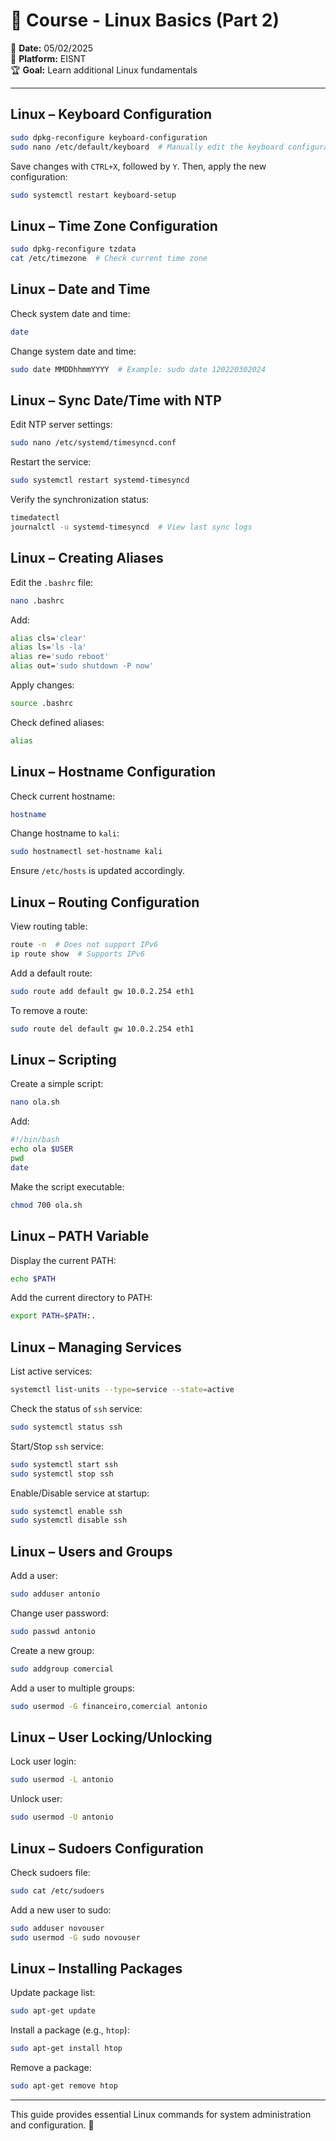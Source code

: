 # 🐧 Course - Linux Basics (Part 2)  

📅 **Date:** 05/02/2025  
🔗 **Platform:** EISNT  
🏆 **Goal:** Learn additional Linux fundamentals  

---  

## Linux – Keyboard Configuration  
```bash
sudo dpkg-reconfigure keyboard-configuration
sudo nano /etc/default/keyboard  # Manually edit the keyboard configuration
```
Save changes with `CTRL+X`, followed by `Y`. Then, apply the new configuration:
```bash
sudo systemctl restart keyboard-setup
```

## Linux – Time Zone Configuration  
```bash
sudo dpkg-reconfigure tzdata
cat /etc/timezone  # Check current time zone
```

## Linux – Date and Time  
Check system date and time:
```bash
date
```
Change system date and time:
```bash
sudo date MMDDhhmmYYYY  # Example: sudo date 120220302024
```

## Linux – Sync Date/Time with NTP  
Edit NTP server settings:
```bash
sudo nano /etc/systemd/timesyncd.conf
```
Restart the service:
```bash
sudo systemctl restart systemd-timesyncd
```
Verify the synchronization status:
```bash
timedatectl
journalctl -u systemd-timesyncd  # View last sync logs
```

## Linux – Creating Aliases  
Edit the `.bashrc` file:
```bash
nano .bashrc
```
Add:
```bash
alias cls='clear'
alias ls='ls -la'
alias re='sudo reboot'
alias out='sudo shutdown -P now'
```
Apply changes:
```bash
source .bashrc
```
Check defined aliases:
```bash
alias
```

## Linux – Hostname Configuration  
Check current hostname:
```bash
hostname
```
Change hostname to `kali`:
```bash
sudo hostnamectl set-hostname kali
```
Ensure `/etc/hosts` is updated accordingly.

## Linux – Routing Configuration  
View routing table:
```bash
route -n  # Does not support IPv6
ip route show  # Supports IPv6
```
Add a default route:
```bash
sudo route add default gw 10.0.2.254 eth1
```
To remove a route:
```bash
sudo route del default gw 10.0.2.254 eth1
```

## Linux – Scripting  
Create a simple script:
```bash
nano ola.sh
```
Add:
```bash
#!/bin/bash
echo ola $USER
pwd
date
```
Make the script executable:
```bash
chmod 700 ola.sh
```

## Linux – PATH Variable  
Display the current PATH:
```bash
echo $PATH
```
Add the current directory to PATH:
```bash
export PATH=$PATH:.
```

## Linux – Managing Services  
List active services:
```bash
systemctl list-units --type=service --state=active
```
Check the status of `ssh` service:
```bash
sudo systemctl status ssh
```
Start/Stop `ssh` service:
```bash
sudo systemctl start ssh
sudo systemctl stop ssh
```
Enable/Disable service at startup:
```bash
sudo systemctl enable ssh
sudo systemctl disable ssh
```

## Linux – Users and Groups  
Add a user:
```bash
sudo adduser antonio
```
Change user password:
```bash
sudo passwd antonio
```
Create a new group:
```bash
sudo addgroup comercial
```
Add a user to multiple groups:
```bash
sudo usermod -G financeiro,comercial antonio
```

## Linux – User Locking/Unlocking  
Lock user login:
```bash
sudo usermod -L antonio
```
Unlock user:
```bash
sudo usermod -U antonio
```

## Linux – Sudoers Configuration  
Check sudoers file:
```bash
sudo cat /etc/sudoers
```
Add a new user to sudo:
```bash
sudo adduser novouser
sudo usermod -G sudo novouser
```

## Linux – Installing Packages  
Update package list:
```bash
sudo apt-get update
```
Install a package (e.g., `htop`):
```bash
sudo apt-get install htop
```
Remove a package:
```bash
sudo apt-get remove htop
```

---  

This guide provides essential Linux commands for system administration and configuration. 🚀